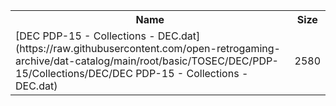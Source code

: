 <table>
<tr><th>Name</th><th>Size</th></tr>
<tr><td>
[DEC PDP-15 - Collections - DEC.dat](https://raw.githubusercontent.com/open-retrogaming-archive/dat-catalog/main/root/basic/TOSEC/DEC/PDP-15/Collections/DEC/DEC PDP-15 - Collections - DEC.dat)
</td><td>2580</td></tr>
</table>
